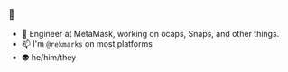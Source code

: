 ### 🐐 

- 🦊 Engineer at MetaMask, working on ocaps, Snaps, and other things.
- 📫 I'm `@rekmarks` on most platforms
- 👽 he/him/they
